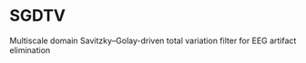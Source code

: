 # SGDTV
Multiscale domain Savitzky–Golay-driven total variation filter for EEG artifact elimination
